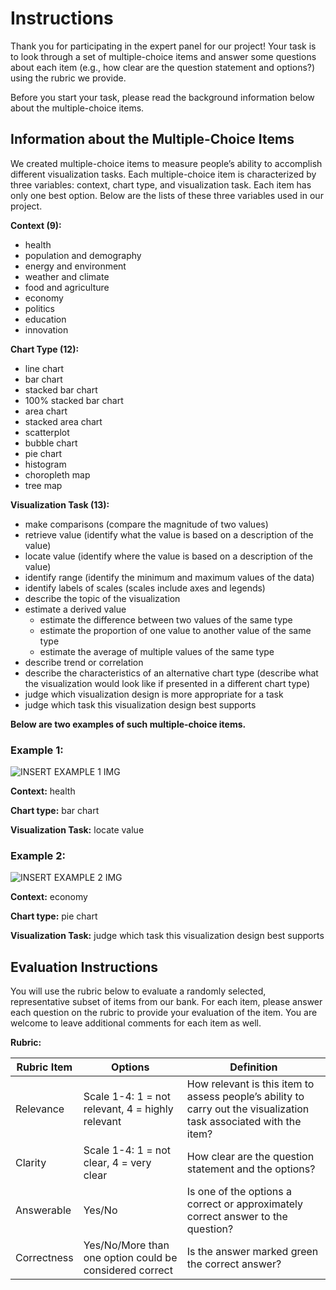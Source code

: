 # Instructions

Thank you for participating in the expert panel for our project! Your task is to look through a set of multiple-choice items and answer some questions about each item (e.g., how clear are the question statement and options?) using the rubric we provide.

Before you start your task, please read the background information below about the multiple-choice items.

## Information about the Multiple-Choice Items

We created multiple-choice items to measure people’s ability to accomplish different visualization tasks. Each multiple-choice item is characterized by three variables: context, chart type, and visualization task. Each item has only one best option. Below are the lists of these three variables used in our project.

**Context (9):**

- health
- population and demography
- energy and environment
- weather and climate
- food and agriculture
- economy
- politics
- education
- innovation

**Chart Type (12):**

- line chart
- bar chart
- stacked bar chart
- 100% stacked bar chart
- area chart
- stacked area chart
- scatterplot
- bubble chart
- pie chart
- histogram
- choropleth map
- tree map

**Visualization Task (13):**

- make comparisons (compare the magnitude of two values)
- retrieve value (identify what the value is based on a description of the value)
- locate value (identify where the value is based on a description of the value)
- identify range (identify the minimum and maximum values of the data)
- identify labels of scales (scales include axes and legends)
- describe the topic of the visualization
- estimate a derived value
  - estimate the difference between two values of the same type
  - estimate the proportion of one value to another value of the same type
  - estimate the average of multiple values of the same type
- describe trend or correlation
- describe the characteristics of an alternative chart type (describe what the visualization would look like if presented in a different chart type)
- judge which visualization design is more appropriate for a task
- judge which task this visualization design best supports

**Below are two examples of such multiple-choice items.**

### Example 1:

![INSERT EXAMPLE 1 IMG](TODO)

**Context:** health

**Chart type:** bar chart

**Visualization Task:** locate value

### Example 2:

![INSERT EXAMPLE 2 IMG](TODO)

**Context:** economy

**Chart type:** pie chart

**Visualization Task:** judge which task this visualization design best supports

## Evaluation Instructions

You will use the rubric below to evaluate a randomly selected, representative subset of items from our bank. For each item, please answer each question on the rubric to provide your evaluation of the item. You are welcome to leave additional comments for each item as well.

**Rubric:**

| Rubric Item | Options | Definition |
| ----------- | ----------- | ----------- |
| Relevance | Scale 1-4: 1 = not relevant, 4 = highly relevant | How relevant is this item to assess people’s ability to carry out the visualization task associated with the item? |
| Clarity | Scale 1-4: 1 = not clear, 4 = very clear | How clear are the question statement and the options? |
| Answerable | Yes/No | Is one of the options a correct or approximately correct answer to the question? |
| Correctness | Yes/No/More than one option could be considered correct | Is the answer marked green the correct answer? |
